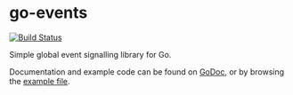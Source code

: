 go-events
=========

[![Build Status](https://travis-ci.org/jonhoo/go-events.svg)](https://travis-ci.org/jonhoo/go-events)

Simple global event signalling library for Go.

Documentation and example code can be found on
[GoDoc](https://godoc.org/github.com/jonhoo/go-events), or by browsing the
[example file](examples_test.go).
